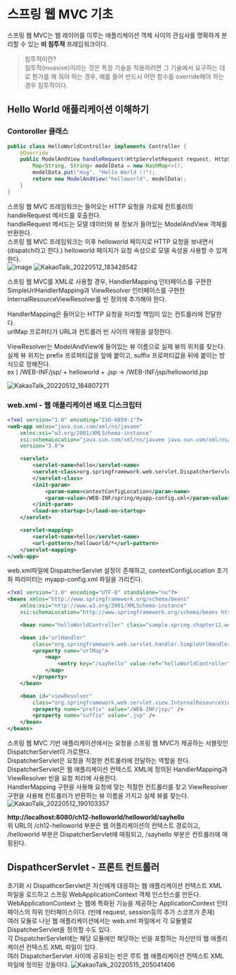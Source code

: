 # 스프링 웹 MVC 기초
스프링 웹 MVC는 웹 레이어를 이루는 애플리케이션 객체 사이의 관심사를 명확하게 분리할 수 있는 **비 침투적** 프레임워크이다.<br/>
> 침투적이란?<br/>
침투적(invasive)이라는 것은 특정 기술을 적용하려면 그 기술에서 요구하는 데로 뭔가를 해 줘야 하는 경우, 예를 들어 반드시 어떤 함수를 override해야 하는 경우 침투적이다.

## Hello World 애플리케이션 이해하기
### Contoroller 클래스 
```Java
public class HelloWorldController implements Controller {
    @Override
    public ModelAndView handleRequest(HttpServletRequest request, HttpServletResponse response) throws Exception {
        Map<String, String> modelData = new HashMap<>();
        modelData.put("msg", "Hello World !!");
        return new ModelAndView("helloworld", modelData);
    }
}
```
스프링 웹 MVC 프레임워크는 들어오는 HTTP 요청을 가로채 컨트롤러의 handleRequest 메서드를 호출한다.<br/>
handleRequest 메서드는 모델 데이터와 뷰 정보가 들어있는 ModelAndView 객체를 반환한다.<br/>
스프링 웹 MVC 프레임워크는 이후 helloworld 페이지로 HTTP 요청을 보내면서(dispatch라고 한다.) helloworld 페이지가 요청 속성으로 모델 속성을 사용할 수 있게 한다.<br/>
![image](https://user-images.githubusercontent.com/25950908/168039073-562e3525-9d14-4ef0-92a5-1e5ffb1a2902.png)
![KakaoTalk_20220512_183428542](https://user-images.githubusercontent.com/25950908/168040604-a2c097cc-8053-4057-9f78-084872b805e5.jpg)

스프링 웹 MVC를 XML로 사용할 경우, HandlerMapping 인터페이스를 구현한 SimpleUrlHandlerMapping과 ViewResolver 인터페이스를 구현한 InternalResourceViewResolver를 빈 정의에 추가해야 한다.<br/>

HandlerMapping은 들어오는 HTTP 요청을 처리할 책임이 있는 컨트롤러에 전달한다.<br/>
urlMap 프로퍼티가 URL과 컨트롤러 빈 사이의 매핑을 설정한다.

ViewResolver는 ModelAndView에 들어있는 뷰 이름으로 실제 뷰의 위치를 찾는다.<br/>
실제 뷰 위치는 prefix 프로퍼티값을 앞에 붙이고, suffix 프로퍼티값을 뒤에 붙이는 방식으로 정해진다.<br/>
ex ) /WEB-INF/jsp/ + helloworld + .jsp -> /WEB-INF/jsp/helloworld.jsp

![KakaoTalk_20220512_184807271](https://user-images.githubusercontent.com/25950908/168043176-f50ccd7f-99a2-4713-8502-30f2b64cc3e1.jpg)

### web.xml - 웹 애플리케이션 배포 디스크립터
```Xml
<?xml version="1.0" encoding="ISO-8859-1"?>
<web-app xmlns="java.sun.com/xml/ns/javaee" 
	xmlns:xsi="w3.org/2001/XMLSchema-instance" 
	xsi:schemaLocation="java.sun.com/xml/ns/javaee java.sun.com/xml/ns/javaee/web-app_3_0.xsd" 
	version="3.0">

	<servlet>
		<servlet-name>hello</servlet-name>
		<servlet-class>org.springframework.web.servlet.DispatcherServlet
		</servlet-class>
		<init-param>
			<param-name>contextConfigLocation</param-name>
			<param-value>/WEB-INF/spring/myapp-config.xml</param-value>
		</init-param>
		<load-on-startup>1</load-on-startup>
	</servlet>

	<servlet-mapping>
		<servlet-name>hello</servlet-name>
		<url-pattern>/helloworld/*</url-pattern>
	</servlet-mapping>
</web-app>
```
web.xml파일에 DispatcherServlet 설정이 존재하고, contextConfigLocation 초기화 파라미터는 myapp-config.xml 파일을 가리킨다.<br/>
```Xml
<?xml version="1.0" encoding="UTF-8" standalone="no"?>
<beans xmlns="http://www.springframework.org/schema/beans"
	xmlns:xsi="http://www.w3.org/2001/XMLSchema-instance"
	xsi:schemaLocation="http://www.springframework.org/schema/beans http://www.springframework.org/schema/beans/spring-beans.xsd">

	<bean name="helloWorldController" class="sample.spring.chapter12.web.HelloWorldController" />

	<bean id="urlHandler"
		class="org.springframework.web.servlet.handler.SimpleUrlHandlerMapping">
		<property name="urlMap">
			<map>
				<entry key="/sayhello" value-ref="helloWorldController" />
			</map>
		</property>
	</bean>

	<bean id="viewResolver"
		class="org.springframework.web.servlet.view.InternalResourceViewResolver">
		<property name="prefix" value="/WEB-INF/jsp/" />
		<property name="suffix" value=".jsp" />
	</bean>
</beans>
```

스프링 웹 MVC 기반 애플리케이션에서는 요청을 스프링 웹 MVC가 제공하는 서블릿인 DispatcherServlet이 가로챈다.<br/>
DispatcherServlet은 요청을 적절한 컨트롤러에 전달하는 역할을 한다.<br/>
DispatcherServlet은 웹 애플리케이션 컨텍스트 XML에 정의된 HandlerMapping과 ViewResolver 빈을 요청 처리에 사용한다.<br/>
HandlerMapping 구현을 사용해 요청에 맞는 적절한 컨트롤러를 찾고 ViewResolver 구현을 사용해 컨트롤러가 반환하는 뷰 이름을 가지고 실제 뷰를 찾는다.<br/>
![KakaoTalk_20220512_190103357](https://user-images.githubusercontent.com/25950908/168045729-65c8d900-0fb9-4a27-b914-6446a28c4c30.jpg)

**http://localhost:8080/ch12-helloworld/helloworld/sayhello**<br/>
위 URL의 /ch12-helloworld 부분은 웹 어플리케이션의 컨텍스트 경로이고, /helloworld 부분은 DispatcherServlet에 매핑되고, /sayhello 부분은 컨트롤러에 매핑된다.

## DispathcerServlet - 프론트 컨트롤러
초기화 시 DispathcerServlet은 자신에게 대응하는 웹 애플리케이션 컨텍스트 XML 파일을 로드하고 스프링 WebApplicationContext 객체 인스턴스를 만든다.<br/>
WebApplicationContext 는 웹에 특화된 기능을 제공하는 ApplicationContext 인터페이스의 하위 인터페이스이다. (빈에 request, session등의 추가 스코프가 존재)<br/>
여러 모듈로 나뉜 웹 애플리케이션에서는 web.xml 파일에서 각 모듈별로 DispatcherServlet을 정의할 수도 있다.<br/>
각 DispatcherServlet에는 해당 모듈에만 해당하는 빈을 포함하는 자신만의 웹 애플리케이션 컨텍스트 XML 파일이 있다.<br/>
여러 DispatcherServlet 사이에 공유되는 빈은 루트 웹 애플리케이션 컨텍스트 XML 파일에 정의된 것들이다.
![KakaoTalk_20220515_205041406](https://user-images.githubusercontent.com/25950908/168471340-99de9c7c-860b-464f-8650-903d5dbcf27d.jpg)
